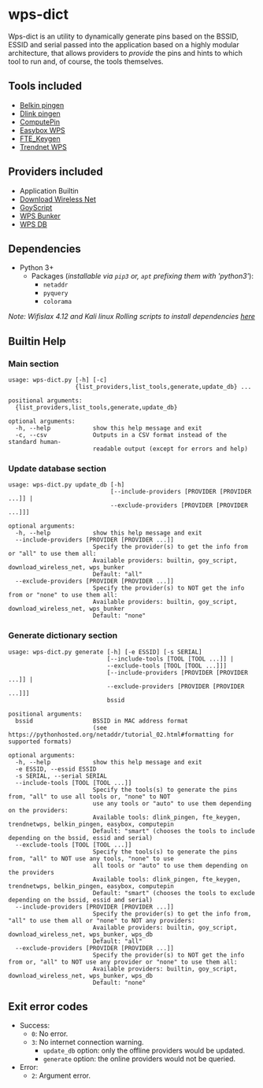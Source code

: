 # wps-dict
Wps-dict is an utility to dynamically generate pins based on the BSSID, ESSID and serial passed into the application based on a highly modular architecture, that allows providers to _provide_ the pins and hints to which tool to run and, of course, the tools themselves.

## Tools included
- [Belkin pingen](https://github.com/devttys0/wps/blob/master/pingens/belkin/pingen.c)
- [Dlink pingen](https://github.com/devttys0/wps/blob/master/pingens/dlink/pingen.py)
- [ComputePin](https://www.wifi-libre.com/topic-9-algoritmo-computepin-c83a35-de-zaochunsheng-la-brecha-en-la-brecha.html)
- [Easybox WPS](https://www.sec-consult.com/fxdata/seccons/prod/temedia/advisories_txt/20130805-0_Vodafone_EasyBox_Default_WPS_PIN_Vulnerability_v10.txt)
- [FTE_Keygen](https://github.com/0x90/wps-scripts/blob/master/goyscript/software/WPSPinGeneratorMOD)
- [Trendnet WPS](https://github.com/kcdtv/tdn/blob/master/tdn.sh)

## Providers included
- Application Builtin
- [Download Wireless Net](http://www.downloadwireless.net/scripts-live/patrones_conocidos.txt)
- [GoyScript](https://raw.githubusercontent.com/0x90/wps-scripts/master/goyscript/software/PINs.goy)
- [WPS Bunker](http://wpsbunker.hackaffeine.com/download_wps_db.php)
- [WPS DB](http://wpsdb.site40.net)

## Dependencies
- Python 3+
    - Packages (_installable via `pip3` or, `apt` prefixing them with 'python3'_):
        - `netaddr` 
        - `pyquery`
        - `colorama`

_Note: Wifislax 4.12 and Kali linux Rolling scripts to install dependencies [here](https://github.com/luskaner/wps-dict/tree/master/dependencies)_

## Builtin Help
### Main section
```
usage: wps-dict.py [-h] [-c]
                   {list_providers,list_tools,generate,update_db} ...

positional arguments:
  {list_providers,list_tools,generate,update_db}

optional arguments:
  -h, --help            show this help message and exit
  -c, --csv             Outputs in a CSV format instead of the standard human-
                        readable output (except for errors and help)
```
### Update database section
```
usage: wps-dict.py update_db [-h]
                             [--include-providers [PROVIDER [PROVIDER ...]] |
                             --exclude-providers [PROVIDER [PROVIDER ...]]]

optional arguments:
  -h, --help            show this help message and exit
  --include-providers [PROVIDER [PROVIDER ...]]
                        Specify the provider(s) to get the info from or "all" to use them all:
                        Available providers: builtin, goy_script, download_wireless_net, wps_bunker
                        Default: "all"
  --exclude-providers [PROVIDER [PROVIDER ...]]
                        Specify the provider(s) to NOT get the info from or "none" to use them all:
                        Available providers: builtin, goy_script, download_wireless_net, wps_bunker
                        Default: "none"
```
### Generate dictionary section
```
usage: wps-dict.py generate [-h] [-e ESSID] [-s SERIAL]
                            [--include-tools [TOOL [TOOL ...]] |
                            --exclude-tools [TOOL [TOOL ...]]]
                            [--include-providers [PROVIDER [PROVIDER ...]] |
                            --exclude-providers [PROVIDER [PROVIDER ...]]]
                            bssid

positional arguments:
  bssid                 BSSID in MAC address format
                        (see https://pythonhosted.org/netaddr/tutorial_02.html#formatting for supported formats)

optional arguments:
  -h, --help            show this help message and exit
  -e ESSID, --essid ESSID
  -s SERIAL, --serial SERIAL
  --include-tools [TOOL [TOOL ...]]
                        Specify the tools(s) to generate the pins from, "all" to use all tools or, "none" to NOT
                        use any tools or "auto" to use them depending on the providers:
                        Available tools: dlink_pingen, fte_keygen, trendnetwps, belkin_pingen, easybox, computepin
                        Default: "smart" (chooses the tools to include depending on the bssid, essid and serial)
  --exclude-tools [TOOL [TOOL ...]]
                        Specify the tools(s) to generate the pins from, "all" to NOT use any tools, "none" to use
                        all tools or "auto" to use them depending on the providers
                        Available tools: dlink_pingen, fte_keygen, trendnetwps, belkin_pingen, easybox, computepin
                        Default: "smart" (chooses the tools to exclude depending on the bssid, essid and serial)
  --include-providers [PROVIDER [PROVIDER ...]]
                        Specify the provider(s) to get the info from, "all" to use them all or "none" to NOT any providers:
                        Available providers: builtin, goy_script, download_wireless_net, wps_bunker, wps_db
                        Default: "all"
  --exclude-providers [PROVIDER [PROVIDER ...]]
                        Specify the provider(s) to NOT get the info from or, "all" to NOT use any provider or "none" to use them all:
                        Available providers: builtin, goy_script, download_wireless_net, wps_bunker, wps_db
                        Default: "none"
```
## Exit error codes
- Success:
    - `0`: No error.
    - `3`: No internet connection warning.
        - `update_db` option: only the offline providers would be updated.
        - `generate` option: the online providers would not be queried.
- Error:
    - `2`: Argument error.
